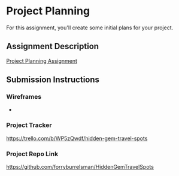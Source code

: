 # Project Planning
For this assignment, you'll create some initial plans for your project.

## Assignment Description
[Project Planning Assignment](https://education.launchcode.org/liftoff/modules/assignments/project-planning)

## Submission Instructions

### Wireframes
-



### Project Tracker
https://trello.com/b/WP5zQwdf/hidden-gem-travel-spots

### Project Repo Link
https://github.com/forryburrelsman/HiddenGemTravelSpots
